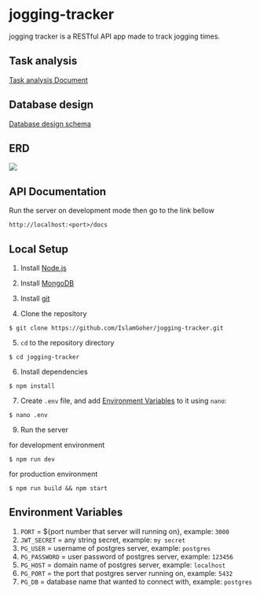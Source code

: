 # jogging-tracker

jogging tracker is a RESTful API app made to track jogging times.

## Task analysis
[Task analysis Document](https://docs.google.com/document/d/1-WKfhCvalxrdFs6z2xB3c3flaH6CB459EaxrNzpO9DI/edit?usp=sharing)

## Database design
[Database design schema](https://dbdesigner.page.link/ecDVLVaKY7yVTMBY9)

## ERD
![](https://cdn.discordapp.com/attachments/936033307542560809/936033372814311444/Jogging_tracker_ERD.jpg)

## API Documentation
Run the server on development mode then go to the link bellow
```
http://localhost:<port>/docs
```

## Local Setup

1. Install [Node.js](https://nodejs.org/en/download/)

2. Install [MongoDB](mongodb.com/try/download/community)

3. Install [git](https://git-scm.com/downloads)

4. Clone the repository
```
$ git clone https://github.com/IslamGoher/jogging-tracker.git
```
5. `cd` to the repository directory
```
$ cd jogging-tracker
```
6. Install dependencies

```
$ npm install
```
7. Create `.env` file, and add [Environment Variables](#environment-variables) to it using `nano`:
```
$ nano .env
```
9. Run the server

for development environment
```
$ npm run dev
```
for production environment
```
$ npm run build && npm start
```
## Environment Variables

1. `PORT` = ${port number that server will running on}, example: `3000`
2. `JWT_SECRET` = any string secret, example: `my secret`
3. `PG_USER` = username of postgres server, example: `postgres`
4. `PG_PASSWORD` = user password of postgres server, example: `123456`
5. `PG_HOST` = domain name of postgres server, example: `localhost`
6. `PG_PORT` = the port that postgres server running on, example: `5432`
7. `PG_DB` = database name that wanted to connect with, example: `postgres`
